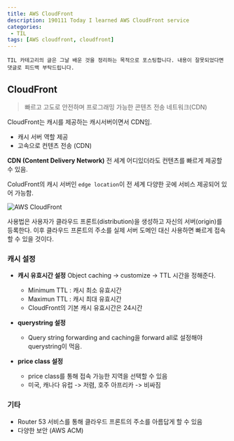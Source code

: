 ```yaml
---
title: AWS CloudFront
description: 190111 Today I learned AWS CloudFront service
categories:
 - TIL
tags: [AWS cloudfront, cloudfront]
---
```


`TIL 카테고리의 글은 그날 배운 것을 정리하는 목적으로 포스팅합니다. 내용이 잘못되었다면 댓글로 피드백 부탁드립니다.`

## CloudFront

> 빠르고 고도로 안전하며 프로그래밍 가능한 콘텐츠 전송 네트워크(CDN)

CloudFront는 캐시를 제공하는 캐시서버이면서 CDN임. 

- 캐시 서버 역할 제공
- 고속으로 컨텐츠 전송 (CDN)

**CDN (Content Delivery Network)** 전 세계 어디있더라도 컨텐츠를 빠르게 제공할 수 있음.

 ColudFront의 캐시 서버인 `edge location`이 전 세계 다양한 곳에 서비스 제공되어 있어 가능함.

![AWS CloudFront](https://d1.awsstatic.com/global-infrastructure/maps/CloudFront%20Network%20Map%2010.12.18.59e838df2f373247d2efaeb548076e084fd8993e.png)

사용법은 사용자가 클라우드 프론트(distribution)을 생성하고  자신의 서버(origin)를 등록한다. 이후 클라우드 프론트의 주소를 실제 서버 도메인 대신 사용하면 빠르게 접속할 수 있을 것이다.

### 캐시 설정

- **캐시 유효시간 설정** Object caching -> customize -> TTL 시간을 정해준다.
  - Minimum TTL : 캐시 최소 유효시간
  - Maximun TTL : 캐시 최대 유효시간
  - CloudFront의 기본 캐시 유효시간은 24시간

- **querystring 설정** 
  - Query string forwarding and caching을 forward all로 설정해야 querystring이 먹음.
- **price class 설정**
  - price class를 통해 접속 가능한 지역을 선택할 수  있음
  - 미국, 캐나다 유럽 -> 저렴, 호주 아프리카 -> 비싸짐

### 기타

- Router 53 서비스를 통해 클라우드 프론트의 주소를 아름답게 할 수 있음
- 다양한 보안 (AWS ACM)